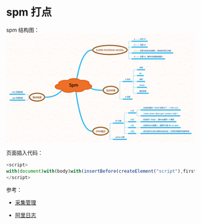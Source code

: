 spm 打点
===

spm 结构图：
![SPM](img/SPM.png)

页面插入代码：

```js
<script>
with(document)with(body)with(insertBefore(createElement("script"),firstChild))setAttribute("exparams","category=&userid=&aplus&yunid=&35e3f3db87774&asid=AQAAAABSwhNZ2MB2KAAAAADkXCv4DJFp6w==",id="tb-beacon-aplus",src=(location>"https"?"//g":"//g")+".alicdn.com/alilog/mlog/aplus_v2.js")
</script>
```

参考：

* [采集管理](http://spm.alibaba-inc.com/spm/info.htm?spm=a1z75.7905530.spm-navigator.5.NrXyOs&type=2396&id=4)

* [阿里日志](http://log.alibaba-inc.com/log/info.htm?spm=a1z71.7905536/2392.outline.1.2MefW0&type=2392&id=10)
